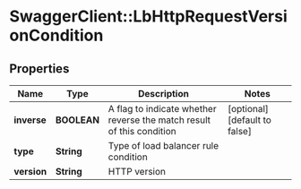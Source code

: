 # SwaggerClient::LbHttpRequestVersionCondition

## Properties
Name | Type | Description | Notes
------------ | ------------- | ------------- | -------------
**inverse** | **BOOLEAN** | A flag to indicate whether reverse the match result of this condition | [optional] [default to false]
**type** | **String** | Type of load balancer rule condition | 
**version** | **String** | HTTP version | 


